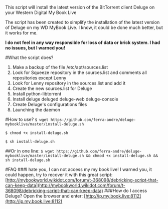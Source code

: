 This script will install the latest version of the BitTorrent client Deluge on your Western Digital My Book Live
 
The script has been created to simplify the installation of the latest version of Deluge on my WD MyBook Live. I know, it could be done much better, but it works for me. 

**I do not feel in any way responsible for loss of data or brick system.
I had no issues, but I warned you!**

#What the script does?
1. Make a backup of the file /etc/apt/sources.list
2. Look for Squeeze repository in the sources.list and comments all repositories except Lenny
3. Look for Lenny repository in the sources.list and add it
4. Create the new sources.list for Deluge
5. Install python-libtorrent
6. Install deluge deluged deluge-web deluge-console
7. Create Deluge's configurations files
8. Launching the daemon

#How to use?
`$ wget https://github.com/ferra-andre/deluge-mybooklive/master/install-deluge.sh`

`$ chmod +x install-deluge.sh`

`$ sh install-deluge.sh`

##Or in one line:
`$ wget https://github.com/ferra-andre/deluge-mybooklive/master/install-deluge.sh && chmod +x install-deluge.sh && sh install-deluge.sh`

#FAQ
###I hate you, I can not access my my book live!
I warned you, it could happen, try to recover it with this great script: [http://mybookworld.wikidot.com/forum/t-368098/debricking-script-that-can-keep-data](http://mybookworld.wikidot.com/forum/t-368098/debricking-script-that-can-keep-data) 
###How do I access Deluge?
Open the browser and enter: [http://ip.my.book.live:8112](http://ip.my.book.live:8112)
